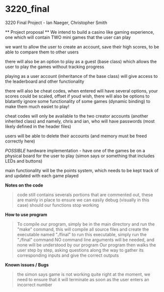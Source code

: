 # 3220_final
3220 Final Project - Ian Naeger, Christopher Smith

** Project proposal **
We intend to build a casino like gaming experience, one which will contain TWO mini games that the user can play

we want to allow the user to create an account, save their high scores, to be able to compare them to other users

there will also be an option to play as a guest (base class) which allows the user to play the games without tracking progress

playing as a user account (inheritance of the base class) will give access to the leaderboard and other functionality

there will also be cheat codes, when entered will have several options, your scores could be scaled, offset if youd wish, there will also be options to blatantly ignore some functionality of some games (dynamic binding) to make them much easiet to play!

cheat codes will only be available to the two creator accounts (another inherited class) and namely, chris and ian, who will
have passwords (most likely defined in the header files)

users will be able to delete their accounts (and memory must be freed correctly here)

*POSSIBLE* hardware implementation - have one of the games be on a physical board for the user to play (simon says or something that includes LEDs and buttons)

main functionality will be the points system, which needs to be kept track of and updated with each game played


**Notes on the code**
>code still contains severals portions that are commented out, these are mainly in place to ensure we can easily debug (visually in this case) should our functions stop working
>

**How to use program**
>To compile our program, simply be in the main directory and run the "make" command, this will compile all source files and create the executable named "./final"
>to run this executable, simply run the "./final" command
>NO command line arguments will be needed, and none will be understood by our program
>Our program then walks the user step by step, asking questions along the way to gather its corresponding inputs and give the correct outputs

**Known issues / Bugs**
>the simon says game is not working quite right at the moment, we need to ensure that it will terminate as soon as the user enters an incorrect number
>
